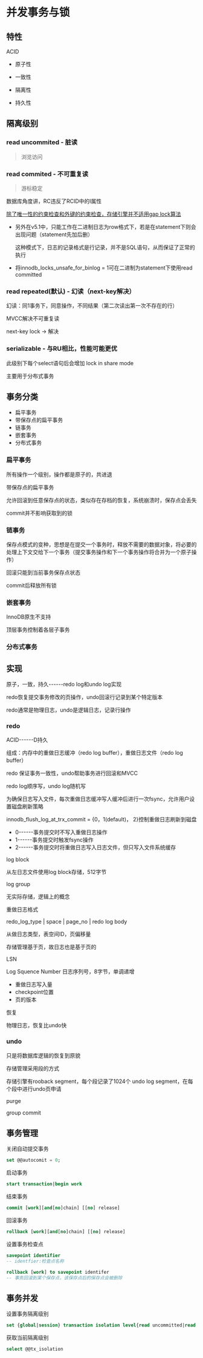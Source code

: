 # 并发事务与锁

## 特性

ACID

- 原子性

- 一致性

- 隔离性

- 持久性

## 隔离级别

### read uncommited - 脏读

> 浏览访问

### read commited - 不可重复读

> 游标稳定

数据库角度讲，RC违反了RCID中的I属性

<u>除了唯一性的约束检查和外键的约束检查，存储引擎并不适用gap lock算法</u>

- 另外在v5.1中，只能工作在二进制日志为row格式下，若是在statement下则会出现问题（statement先加后删）

    这种模式下，日志的记录格式是行记录，并不是SQL语句，从而保证了正常的执行

- 将innodb_locks_unsafe_for_binlog = 1可在二进制为statement下使用read committed

### read repeated(默认) - 幻读（next-key解决）

幻读：同1事务下，同意操作，不同结果（第二次读出第一次不存在的行）

MVCC解决不可重复读

next-key lock -> 解决

### serializable - 与RU相比，性能可能更优

此级别下每个select语句后会增加 lock in share mode

主要用于分布式事务

## 事务分类

- 扁平事务
- 带保存点的扁平事务
- 链事务
- 嵌套事务
- 分布式事务

### 扁平事务

所有操作一个级别，操作都是原子的，共进退

带保存点的扁平事务

允许回滚到任意保存点的状态，类似存在存档的恢复，系统崩溃时，保存点会丢失

commit并不影响获取到的锁

### 链事务

保存点模式的变种，思想是在提交一个事务时，释放不需要的数据对象，将必要的处理上下文交给下一个事务（提交事务操作和下一个事务操作将合并为一个原子操作）

回滚只能到当前事务保存点状态

commit后释放所有锁

### 嵌套事务

InnoDB原生不支持

顶层事务控制着各层子事务

### 分布式事务

## 实现

原子，一致，持久------redo log和undo log实现

redo恢复提交事务修改的页操作，undo回滚行记录到某个特定版本

redo通常是物理日志，undo是逻辑日志，记录行操作

### redo

ACID------D持久

组成：内存中的重做日志缓冲（redo log buffer），重做日志文件（redo log buffer）

redo 保证事务一致性，undo帮助事务进行回滚和MVCC

redo log顺序写，undo log随机写

为确保日志写入文件，每次重做日志缓冲写人缓冲后进行一次fsync，允许用户设置磁盘刷新策略

innodb_flush_log_at_trx_commit = {0，1(default)， 2}控制重做日志刷新到磁盘

- 0------事务提交时不写入重做日志操作
- 1------事务提交时触发fsync操作
- 2------事务提交时将重做日志写入日志文件，但只写入文件系统缓存

log block

从左日志文件使用log block存储，512字节

log group

无实际存储，逻辑上的概念

重做日志格式

redo_log_type | space | page_no | redo log body

从做日志类型，表空间ID，页偏移量

存储管理基于页，故日志也是基于页的

LSN

Log Squence Number 日志序列号，8字节，单调递增

- 重做日志写入量
- checkpoint位置
- 页的版本

恢复

物理日志，恢复比undo快

### undo

只是将数据库逻辑的恢复到原貌

存储管理采用段的方式

存储引擎有rooback segment，每个段记录了1024个 undo log segment，在每个段中进行undo页申请

purge

group commit

## 事务管理

关闭自动提交事务

```sql
set @@autocomit = 0;
```

启动事务

```sql
start transaction|begin work
```

结束事务

```sql
commit [work][and[no]chain] [[no] release]
```

回滚事务

```sql
rollback [work][and[no]chain] [[no] release]
```

设置事务检查点

```sql
savepoint identifier
-- identfier:检查点名称

rollback [work] to savepoint identifer
-- 事务回滚到某个保存点，该保存点后的保存点会被删除
```

## 事务并发

设置事务隔离级别

```sql
set {global|session} transaction isolation level{read uncommitted|read committed|repeatable read|serializable}
```

获取当前隔离级别

```sql
select @@tx_isolation
```
